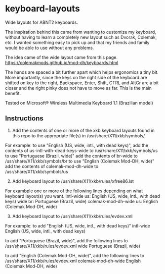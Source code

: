 # keyboard-layouts

Wide layouts for ABNT2 keyboards.

The inspiration behind this came from wanting to customize my keyboard, without having to learn a completely new layout such as Dvorak, Colemak, etc. I wanted something easy to pick up and that my friends and family would be able to use without any problems.

The idea came of the wide layout came from this page.
https://colemakmods.github.io/mod-dh/keyboards.html

The hands are spaced a bit further apart which helps ergonomics a tiny bit. More importantly, since the keys on the right side of the keyboard are shifted on key to the right, Backspace, Enter, Shift, CTRL and AltGr are a bit closer and the right pinky does not have to move as far. This is the main benefit.

Tested on Microsoft® Wireless Multimedia Keyboard 1.1 (Brazilian model)

## Instructions
1. Add the contents of one or more of the xkb keyboard layouts found in this repo to the appropriate file(s) in /usr/share/X11/xkb/symbols/

For example:
to use "English (US, wide, intl., with dead keys)", add the contents of us-intl-with-dead-keys-wide to /usr/share/X11/xkb/symbols/us
to use "Portuguese (Brazil, wide)" add the contents of br-wide to /usr/share/X11/xkb/symbols/br
to use "English (Colemak Mod-DH, wide)" add the contents of colemak-mod-dh-wide to /usr/share/X11/xkb/symbols/us

2. Add keyboard layout to /usr/share/X11/xkb/rules/xfree86.lst

For exambple one or more of the following lines depending on what keyboard layout(s) you want.
intl-wide       us: English (US, wide, intl., with dead keys)
wide            br: Portuguese (Brazil, wide)
colemak-mod-dh-wide us: English (Colemak Mod-DH, wide)

3. Add keyboard layout to /usr/share/X11/xkb/rules/evdev.xml

For example:
to add "English (US, wide, intl., with dead keys)"
<variant>
  <configItem>
    <name>intl-wide</name>
    <description>English (US, wide, intl., with dead keys)</description>
  </configItem>
</variant>

to add "Portuguese (Brazil, wide)", add the following lines to /usr/share/X11/xkb/rules/evdev.xml
<variant>
  <configItem>
    <name>wide</name>
    <description>Portuguese (Brazil, wide)</description>
  </configItem>
</variant>

to add "English (Colemak Mod-DH, wide)", add the following lines to /usr/share/X11/xkb/rules/evdev.xml
<variant>
  <configItem>
    <name>colemak-mod-dh-wide</name>
    <description>English (Colemak Mod-DH, wide)</description>
  </configItem>
</variant>
